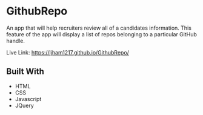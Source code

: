 # GithubRepo

An app that will help recruiters review all of a candidates information. This feature of the app will display a list of repos belonging to a particular GitHub handle.

Live Link:  https://ljham1217.github.io/GithubRepo/
## Built With

- HTML
- CSS
- Javascript
- JQuery
